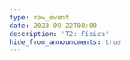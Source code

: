 ```yaml
---
type: raw_event
date: 2023-09-22T08:00
description: 'T2: Física'
hide_from_announcments: true
---
```

<!-- **Tópicos:**
1. Tópico 1
2. Tópico 2
3. Tópico 3 -->
